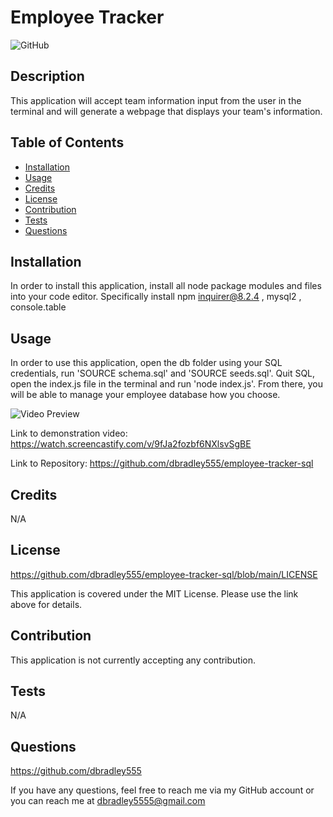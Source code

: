 # Employee Tracker

![GitHub](https://img.shields.io/github/license/dbradley555/employee-tracker-sql?style=for-the-badge)

## Description

This application will accept team information input from the user in the terminal and will generate a webpage that displays your team's information.

## Table of Contents

- [Installation](#installation)
- [Usage](#usage)
- [Credits](#credits)
- [License](#license)
- [Contribution](#contribution)
- [Tests](#tests)
- [Questions](#questions)

## Installation

In order to install this application, install all node package modules and files into your code editor. Specifically install npm inquirer@8.2.4 , mysql2 , console.table

## Usage

In order to use this application, open the db folder using your SQL credentials, run 'SOURCE schema.sql' and 'SOURCE seeds.sql'. Quit SQL, open the index.js file in the terminal and run 'node index.js'. From there, you will be able to manage your employee database how you choose.

![Video Preview](assets/Module%2012%20Challenge.gif)

Link to demonstration video: https://watch.screencastify.com/v/9fJa2fozbf6NXlsvSgBE

Link to Repository: https://github.com/dbradley555/employee-tracker-sql

## Credits

N/A

## License

https://github.com/dbradley555/employee-tracker-sql/blob/main/LICENSE

This application is covered under the MIT License. Please use the link above for details.

## Contribution

This application is not currently accepting any contribution.

## Tests

N/A

## Questions

https://github.com/dbradley555

If you have any questions, feel free to reach me via my GitHub account or you can reach me at
dbradley5555@gmail.com

